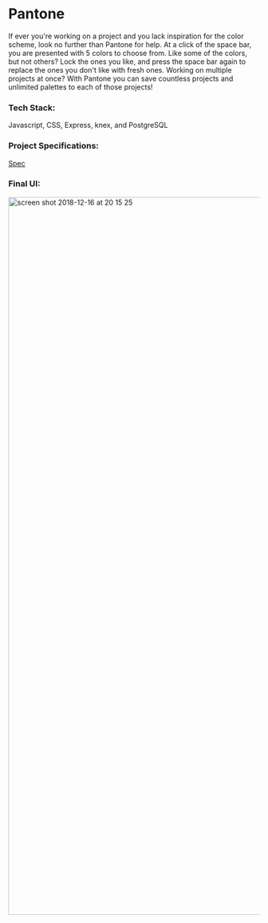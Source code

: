 # Pantone
If ever you're working on a project and you lack inspiration for the color scheme, look no further than Pantone for help. At a click of the space bar, you are presented with 5 colors to choose from. Like some of the colors, but not others? Lock the ones you like, and press the space bar again to replace the ones you don't like with fresh ones. Working on multiple projects at once? With Pantone you can save countless projects and unlimited palettes to each of those projects!

### Tech Stack:
Javascript, CSS, Express, knex, and PostgreSQL

### Project Specifications:
[Spec](http://frontend.turing.io/projects/palette-picker.html)

### Final UI:
<img width="1437" alt="screen shot 2018-12-16 at 20 15 25" src="https://user-images.githubusercontent.com/36767936/50064612-5b85be00-016f-11e9-93f2-a50d14a28269.png">
